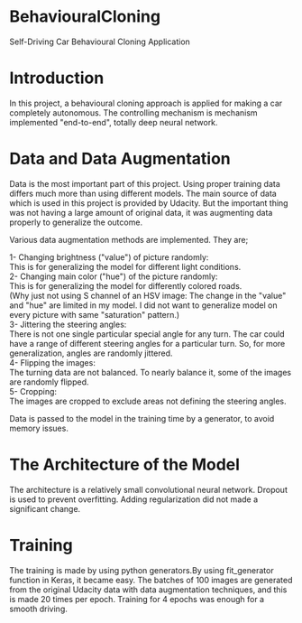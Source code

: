 # BehaviouralCloning
Self-Driving Car Behavioural Cloning Application

# Introduction

In this project, a behavioural cloning approach is applied for making a car completely autonomous. The controlling mechanism is mechanism implemented "end-to-end", totally deep neural network.

# Data and Data Augmentation

Data is the most important part of this project. Using proper training data differs much more than using different models. The main source of data which is used in this project is provided by Udacity. But the important thing was not having a large amount of original data, it was augmenting data properly to generalize the outcome.  

Various data augmentation methods are implemented. They are;  

1- Changing brightness ("value") of picture randomly:  
  This is for generalizing the model for different light conditions.  
2- Changing main color ("hue") of the picture randomly:  
  This is for generalizing the model for differently colored roads.  
(Why just not using S channel of an HSV image: The change in the "value" and "hue" are limited in my model. I did not want to generalize model on every picture with same "saturation" pattern.)  
3- Jittering the steering angles:  
  There is not one single particular special angle for any turn. The car could have a range of different steering angles for a particular turn. So, for more generalization, angles are randomly jittered.  
4- Flipping the images:  
  The turning data are not balanced. To nearly balance it, some of the images are randomly flipped.  
5- Cropping:  
  The images are cropped to exclude areas not defining the steering angles.  

Data is passed to the model in the training time by a generator, to avoid memory issues.  

# The Architecture of the Model
The architecture is a relatively small convolutional neural network. Dropout is used to prevent overfitting. Adding regularization did not made a significant change.

# Training

The training is made by using python generators.By using fit_generator function in Keras, it became easy. The batches of 100 images are generated from the original Udacity data with data augmentation techniques, and this is made 20 times per epoch. Training for 4 epochs was enough for a smooth driving.
